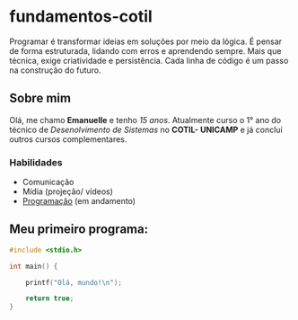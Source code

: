 # fundamentos-cotil 

Programar é transformar ideias em soluções por meio da lógica.
É pensar de forma estruturada, lidando com erros e aprendendo sempre.
Mais que técnica, exige criatividade e persistência.
Cada linha de código é um passo na construção do futuro.

## Sobre mim
Olá, me chamo **Emanuelle** e tenho *15 anos*.
Atualmente curso o 1° ano do técnico de *Desenolvimento de Sistemas* no **COTIL- UNICAMP** e já concluí outros cursos complementares. 

### Habilidades

* Comunicação
* Mídia (projeção/ vídeos)
* [Programação](https://pt.wikipedia.org/wiki/Programação_de_computadores) (em andamento)

## Meu primeiro programa:

```c
#include <stdio.h>

int main() {

    printf("Olá, mundo!\n");

    return true;
}







